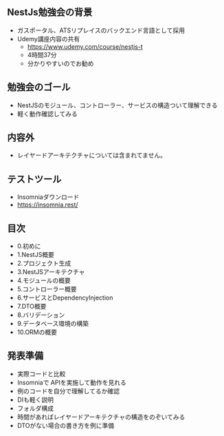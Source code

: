 ## NestJs勉強会の背景

- ガスポータル、ATSリプレイスのバックエンド言語として採用
- Udemy講座内容の共有
  - https://www.udemy.com/course/nestjs-t
  - 4時間37分
  - 分かりやすいのでお勧め

## 勉強会のゴール

- NestJSのモジュール、コントローラー、サービスの構造ついて理解できる
- 軽く動作確認してみる

## 内容外

- レイヤードアーキテクチャについては含まれてません。

## テストツール
- Insomniaダウンロード
- https://insomnia.rest/

## 目次

- 0.初めに
- 1.NestJS概要
- 2.プロジェクト生成
- 3.NestJSアーキテクチャ
- 4.モジュールの概要
- 5.コントローラー概要
- 6.サービスとDependencyInjection
- 7.DTO概要
- 8.バリデーション
- 9.データベース環境の構築
- 10.ORMの概要

## 発表準備

- 実際コードと比較
- Insomniaで APIを実施して動作を見れる
- 例のコードを自分で理解してるか確認
- DIも軽く説明
- フォルダ構成
- 時間があればレイヤードアーキテクチャの構造をのぞいてみる
- DTOがない場合の書き方を例に準備